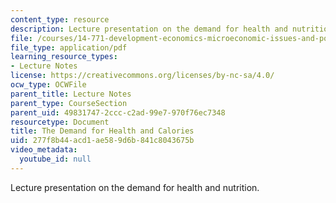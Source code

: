 ```yaml
---
content_type: resource
description: Lecture presentation on the demand for health and nutrition.
file: /courses/14-771-development-economics-microeconomic-issues-and-policy-models-fall-2008/277f8b44acd1ae589d6b841c8043675b_lec3.pdf
file_type: application/pdf
learning_resource_types:
- Lecture Notes
license: https://creativecommons.org/licenses/by-nc-sa/4.0/
ocw_type: OCWFile
parent_title: Lecture Notes
parent_type: CourseSection
parent_uid: 49831747-2ccc-c2ad-99e7-970f76ec7348
resourcetype: Document
title: The Demand for Health and Calories
uid: 277f8b44-acd1-ae58-9d6b-841c8043675b
video_metadata:
  youtube_id: null
---
```

Lecture presentation on the demand for health and nutrition.